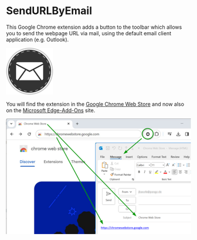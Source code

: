 # SendURLByEmail
This Google Chrome extension adds a button to the toolbar which allows you to send the webpage URL via mail, using the default email client application (e.g. Outlook).

![Logo](Logo.png)

You will find the extension in the [Google Chrome Web Store](https://chrome.google.com/webstore/detail/send-url-by-email/mekllbldjjejnkmomdclgkomcnlbddfj) and now also on the [Microsoft Edge-Add-Ons](https://microsoftedge.microsoft.com/addons/detail/kncmeaikagaadnmlkglpfddfffmkoijj) site.

![Screenshot](Screenshot3.png)

